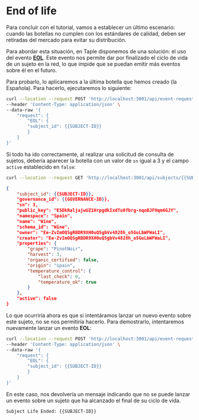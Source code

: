 # End of life

Para concluir con el tutorial, vamos a establecer un último escenario: cuando las botellas no cumplen con los estándares de calidad, deben ser retiradas del mercado para evitar su distribución.

Para abordar esta situación, en Taple disponemos de una solución: el uso del evento [**EOL**](../../discover/events.md#end-of-life-event-eol). Este evento nos permite dar por finalizado el ciclo de vida de un sujeto en la red, lo que impide que se puedan emitir más eventos sobre él en el futuro.

Para probarlo, lo aplicaremos a la última botella que hemos creado (la Española). Para hacerlo, ejecutaremos lo siguiente:

```bash title="Node: Premium Wines"
curl --location --request POST 'http://localhost:3001/api/event-requests' \
--header 'Content-Type: application/json' \
--data-raw '{
    "request": {
        "EOL": {
        "subject_id": {{SUBJECT-ID}}
        }
    }
}'
```

Si todo ha ido correctamente, al realizar una solicitud de consulta de sujetos, debería aparecer la botella con un valor de `sn` igual a 3 y el campo `active` establecido en `false`:

```bash title="Node: Premium Wines"
curl --location --request GET 'http://localhost:3001/api/subjects/{{SUBJECT-ID}}'
```

```json
{
    "subject_id": {{SUBJECT-ID}},
    "governance_id": {{GOVERNANCE-ID}},
    "sn": 3,
    "public_key": "E5DkRaljajwUZ1HrpgdkIxdTu0fbrg-nqoBJFHqm6GJY",
    "namespace": "Spain",
    "name": "Wine",
    "schema_id": "Wine",
    "owner": "Ee-ZvImOQSgRBDR9XH0uQ5gbVv4828h_o5GuLbWFWaLI",
    "creator": "Ee-ZvImOQSgRBDR9XH0uQ5gbVv4828h_o5GuLbWFWaLI",
    "properties": {
        "grape": "PinotNoir",
        "harvest": 3,
        "organic_certified": false,
        "origin": "spain",
        "temperature_control": {
            "last_check": 0,
            "temperature_ok": true
        }
    },
    "active": false
}
```

Lo que ocurriría ahora es que si intentáramos lanzar un nuevo evento sobre este sujeto, no se nos permitiría hacerlo. Para demostrarlo, intentaremos nuevamente lanzar un evento **EOL**:

```bash title="Node: Premium Wines"
curl --location --request POST 'http://localhost:3001/api/event-requests' \
--header 'Content-Type: application/json' \
--data-raw '{
    "request": {
        "EOL": {
        "subject_id": {{SUBJECT-ID}}
        }
    }
}'
```

En este caso, nos devolvería un mensaje indicando que no se puede lanzar un evento sobre un sujeto que ha alcanzado el final de su ciclo de vida.

```
Subject Life Ended: {{SUBJECT-ID}}
```